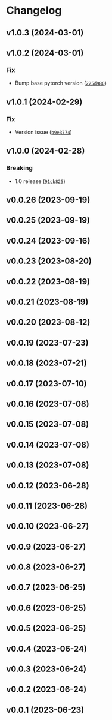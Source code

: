 # Changelog

<!--next-version-placeholder-->

## v1.0.3 (2024-03-01)



## v1.0.2 (2024-03-01)

### Fix

* Bump base pytorch version ([`225d980`](https://github.com/leogolds/ConfluentFUCCI/commit/225d98052b1bae3a02f27b96cc95c5a1e326bd80))

## v1.0.1 (2024-02-29)

### Fix

* Version issue ([`b9e3774`](https://github.com/leogolds/ConfluentFUCCI/commit/b9e37749fd76bb468195bd38faea898d990d52a0))

## v1.0.0 (2024-02-28)

### Breaking

* 1.0 release ([`91cb825`](https://github.com/leogolds/ConfluentFUCCI/commit/91cb82516ba8854de87a43fd72db6aeca3132844))

## v0.0.26 (2023-09-19)



## v0.0.25 (2023-09-19)



## v0.0.24 (2023-09-16)



## v0.0.23 (2023-08-20)



## v0.0.22 (2023-08-19)



## v0.0.21 (2023-08-19)



## v0.0.20 (2023-08-12)



## v0.0.19 (2023-07-23)



## v0.0.18 (2023-07-21)



## v0.0.17 (2023-07-10)



## v0.0.16 (2023-07-08)



## v0.0.15 (2023-07-08)



## v0.0.14 (2023-07-08)



## v0.0.13 (2023-07-08)



## v0.0.12 (2023-06-28)



## v0.0.11 (2023-06-28)



## v0.0.10 (2023-06-27)



## v0.0.9 (2023-06-27)



## v0.0.8 (2023-06-27)



## v0.0.7 (2023-06-25)



## v0.0.6 (2023-06-25)



## v0.0.5 (2023-06-25)



## v0.0.4 (2023-06-24)



## v0.0.3 (2023-06-24)



## v0.0.2 (2023-06-24)



## v0.0.1 (2023-06-23)


